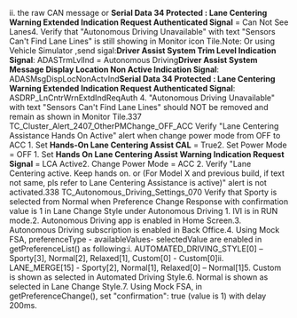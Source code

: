 ii. the raw CAN message or **Serial Data 34 Protected : Lane Centering Warning Extended Indication Request Authenticated Signal** = Can Not See Lanes4. Verify that "Autonomous Driving Unavailable" with text "Sensors Can't Find Lane Lines" is still showing in Monitor icon Tile.Note: Or using Vehicle Simulator ,send sigal:**Driver Assist System Trim Level Indication Signal**: ADASTrmLvlInd = Autonomous Driving**Driver Assist System Message Display Location Non Active Indication Signal**: ADASMsgDispLocNonActvInd**Serial Data 34 Protected : Lane Centering Warning Extended Indication Request Authenticated Signal**: ASDRP_LnCntrWrnExtdIndReqAuth 4. "Autonomous Driving Unavailable" with text "Sensors Can't Find Lane Lines" should NOT be removed and remain as shown in Monitor Tile.337 TC_Cluster_Alert_2407_OtherPMChange_OFF_ACC Verify "Lane Centering Assistance Hands On Active" alert when change power mode from OFF to ACC 1. Set **Hands-On Lane Centering Assist CAL** = True2. Set Power Mode = OFF 1. Set **Hands On Lane Centering Assist Warning Indication Request Signal** = LCA Active2. Change Power Mode = ACC 2. Verify "Lane Centering active. Keep hands on. or (For Model X and previous build, if text not same, pls refer to Lane Centering Assistance is active)" alert is not activated.338 TC_Autonomous_Driving_Settings_070 Verify that Sporty is selected from Normal when Preference Change Response with confirmation value is 1 in Lane Change Style under Autonomous Driving 1. IVI is in RUN mode.2. Autonomous Driving app is enabled in Home Screen.3. Autonomous Driving subscription is enabled in Back Office.4. Using Mock FSA, preferenceType - availableValues- selectedValue are enabled in getPreferenceList() as following:i. AUTOMATED_DRIVING_STYLE[0] – Sporty[3], Normal[2], Relaxed[1], Custom[0] - Custom[0]ii. LANE_MERGE[15] - Sporty[2], Normal[1], Relaxed[0] – Normal[1]5. Custom is shown as selected in Automated Driving Style.6. Normal is shown as selected in Lane Change Style.7. Using Mock FSA, in getPreferenceChange(), set "confirmation": true (value is 1) with delay 200ms.